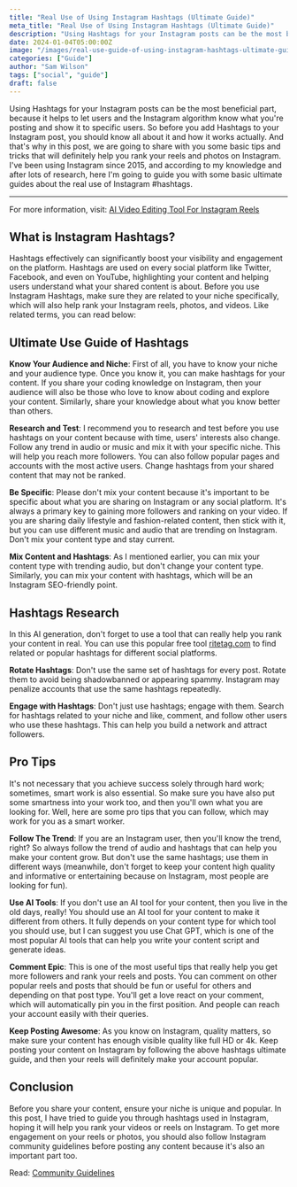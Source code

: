 ```yaml
---
title: "Real Use of Using Instagram Hashtags (Ultimate Guide)"
meta_title: "Real Use of Using Instagram Hashtags (Ultimate Guide)"
description: "Using Hashtags for your Instagram posts can be the most beneficial part, because it help to know users and Instagram algorithm what you're posting and show to specific users."
date: 2024-01-04T05:00:00Z
image: "/images/real-use-guide-of-using-instagram-hashtags-ultimate-guide.webp"
categories: ["Guide"]
author: "Sam Wilson"
tags: ["social", "guide"]
draft: false
---
```

Using Hashtags for your Instagram posts can be the most beneficial part, because it helps to let users and the Instagram algorithm know what you're posting and show it to specific users. So before you add Hashtags to your Instagram post, you should know all about it and how it works actually. And that's why in this post, we are going to share with you some basic tips and tricks that will definitely help you rank your reels and photos on Instagram. I've been using Instagram since 2015, and according to my knowledge and after lots of research, here I'm going to guide you with some basic ultimate guides about the real use of Instagram #hashtags.

---

For more information, visit: [AI Video Editing Tool For Instagram Reels](https://snapinsta.org/blog/best-ai-reels-editing-tool/)

## What is Instagram Hashtags?

Hashtags effectively can significantly boost your visibility and engagement on the platform. Hashtags are used on every social platform like Twitter, Facebook, and even on YouTube, highlighting your content and helping users understand what your shared content is about. Before you use Instagram Hashtags, make sure they are related to your niche specifically, which will also help rank your Instagram reels, photos, and videos. Like related terms, you can read below:

## Ultimate Use Guide of Hashtags

**Know Your Audience and Niche**: First of all, you have to know your niche and your audience type. Once you know it, you can make hashtags for your content. If you share your coding knowledge on Instagram, then your audience will also be those who love to know about coding and explore your content. Similarly, share your knowledge about what you know better than others.

**Research and Test**: I recommend you to research and test before you use hashtags on your content because with time, users' interests also change. Follow any trend in audio or music and mix it with your specific niche. This will help you reach more followers. You can also follow popular pages and accounts with the most active users. Change hashtags from your shared content that may not be ranked.

**Be Specific**: Please don't mix your content because it's important to be specific about what you are sharing on Instagram or any social platform. It's always a primary key to gaining more followers and ranking on your video. If you are sharing daily lifestyle and fashion-related content, then stick with it, but you can use different music and audio that are trending on Instagram. Don't mix your content type and stay current.

**Mix Content and Hashtags**: As I mentioned earlier, you can mix your content type with trending audio, but don't change your content type. Similarly, you can mix your content with hashtags, which will be an Instagram SEO-friendly point.

## Hashtags Research

In this AI generation, don't forget to use a tool that can really help you rank your content in real. You can use this popular free tool [ritetag.com](https://ritetag.com/) to find related or popular hashtags for different social platforms.

**Rotate Hashtags**: Don't use the same set of hashtags for every post. Rotate them to avoid being shadowbanned or appearing spammy. Instagram may penalize accounts that use the same hashtags repeatedly.

**Engage with Hashtags**: Don't just use hashtags; engage with them. Search for hashtags related to your niche and like, comment, and follow other users who use these hashtags. This can help you build a network and attract followers.

## Pro Tips

It's not necessary that you achieve success solely through hard work; sometimes, smart work is also essential. So make sure you have also put some smartness into your work too, and then you'll own what you are looking for. Well, here are some pro tips that you can follow, which may work for you as a smart worker.

**Follow The Trend**: If you are an Instagram user, then you'll know the trend, right? So always follow the trend of audio and hashtags that can help you make your content grow. But don't use the same hashtags; use them in different ways (meanwhile, don't forget to keep your content high quality and informative or entertaining because on Instagram, most people are looking for fun).

**Use AI Tools**: If you don't use an AI tool for your content, then you live in the old days, really! You should use an AI tool for your content to make it different from others. It fully depends on your content type for which tool you should use, but I can suggest you use Chat GPT, which is one of the most popular AI tools that can help you write your content script and generate ideas.

**Comment Epic**: This is one of the most useful tips that really help you get more followers and rank your reels and posts. You can comment on other popular reels and posts that should be fun or useful for others and depending on that post type. You'll get a love react on your comment, which will automatically pin you in the first position. And people can reach your account easily with their queries.

**Keep Posting Awesome**: As you know on Instagram, quality matters, so make sure your content has enough visible quality like full HD or 4k. Keep posting your content on Instagram by following the above hashtags ultimate guide, and then your reels will definitely make your account popular.

## Conclusion

Before you share your content, ensure your niche is unique and popular. In this post, I have tried to guide you through hashtags used in Instagram, hoping it will help you rank your videos or reels on Instagram. To get more engagement on your reels or photos, you should also follow Instagram community guidelines before posting any content because it's also an important part too.

Read: [Community Guidelines](https://help.instagram.com/477434105621119)
